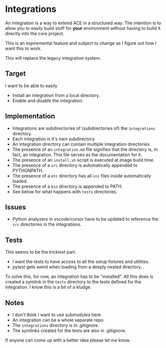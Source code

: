 # Integrations

An integration is a way to extend ACE in a structured way. The intention is to
allow you to easily build stuff for **your** environment without having to build
it directly into the core project.

This is an expiremental feature and subject to change as I figure out how I want
this to work.

This will replace the legacy integration system.

## Target

I want to be able to easily

- Install an integration from a local directory.
- Enable and disable the integration.

## Implementation

- Integrations are subdirectories of (subdirectories of) the `integrations` directory.
- Each integration is it's own subdirectory.
- An integration directory can contain multiple integration directories.
- The presence of an `integration.md` file signifies that the directory is, in fact, an integration. This file serves as the documentation for it.
- The presence of an `install.sh` script is executed at image build time.
- The presence of a `src` directory is automatically appended to PYTHONPATH.
- The presence of a `etc` directory has all `ini` files inside automatically loaded.
- The presence of a `bin` directory is appended to PATH.
- See below for what happens with `tests` directories.

## Issues

- Python analyzers in vscode/cursor have to be updated to reference the `src` directories in the integrations.

## Tests

This seems to be the trickiest part.

- I want the tests to have access to all the setup fixtures and utilities.
- pytest gets weird when loading from a deeply nested directory.

To solve this, for now, an integration has to be "installed". All this does is
created a symlink in the `tests` directory to the tests defined for the
integration. I know this is a bit of a kludge.

## Notes

- I don't think I want to use submodules here.
- An integration can be a whole separate repo.
- The `integrations` directory is in .gitignore.
- The symlinks created for the tests are also in .gitignore.

If anyone can come up with a better idea please let me know.